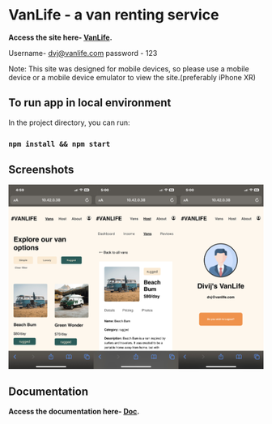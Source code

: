 # VanLife -  a van renting service

**Access the site here- [VanLife](https://van-life-r2-dvj.vercel.app/).**

Username- dvj@vanlife.com  password - 123

Note: This site was designed for mobile devices, so please use a mobile device or a mobile device emulator to view the site.(preferably iPhone XR)

## To run app in local environment

In the project directory, you can run:

### `npm install && npm start`

## Screenshots
![App Screenshot](/src/Assets/screenshots/final.jpg)
## Documentation
**Access the documentation here- [Doc](https://docs.google.com/document/d/1AsQJ6v6sjaGu5tl7f0jMvfCkcV4TdStfYJJxv9tc8hM/edit?usp=sharing).**